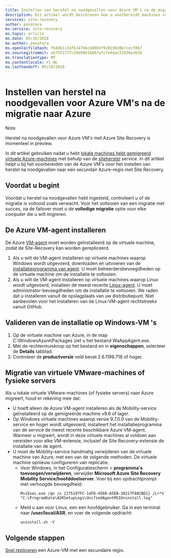 ```yaml
---
title: Instellen van herstel na noodgevallen voor Azure VM's na de migratie naar Azure met Azure Site Recovery | Microsoft Docs
description: Dit artikel wordt beschreven hoe u voorbereidt machines voor het instellen van herstel na noodgevallen tussen Azure-regio's na de migratie naar Azure met Azure Site Recovery.
services: site-recovery
author: ponatara
ms.service: site-recovery
ms.topic: article
ms.date: 05/16/2018
ms.author: ponatara
ms.openlocfilehash: f64d61134f61476bcdd803f92019830b7cecf867
ms.sourcegitcommit: eb75f177fc59d90b1b667afcfe64ac51936e2638
ms.translationtype: MT
ms.contentlocale: nl-NL
ms.lasthandoff: 05/16/2018
---
```

# <a name="set-up-disaster-recovery-for-azure-vms-after-migration-to-azure"></a>Instellen van herstel na noodgevallen voor Azure VM's na de migratie naar Azure 

>[!NOTE]
> Herstel na noodgevallen voor Azure VM's met Azure Site Recovery is momenteel in preview.

In dit artikel gebruiken nadat u hebt [lokale machines hebt gemigreerd virtuele Azure-machines](tutorial-migrate-on-premises-to-azure.md) met behulp van de [siteherstel](site-recovery-overview.md) service. In dit artikel helpt u bij het voorbereiden van de Azure VM's voor het instellen van herstel na noodgevallen naar een secundair Azure-regio met Site Recovery.



## <a name="before-you-start"></a>Voordat u begint

Voordat u herstel na noodgevallen hebt ingesteld, controleert u of de migratie is voltooid zoals verwacht. Voor het voltooien van een migratie met succes, na de failover moet u de **volledige migratie** optie voor elke computer die u wilt migreren. 



## <a name="install-the-azure-vm-agent"></a>De Azure VM-agent installeren

De Azure [VM-agent](../virtual-machines/extensions/agent-windows.md) moet worden geïnstalleerd op de virtuele machine, zodat de Site-Recovery kan worden gerepliceerd.


1. Als u wilt de VM-agent installeren op virtuele machines waarop Windows wordt uitgevoerd, downloaden en uitvoeren van de [installatieprogramma van agent](http://go.microsoft.com/fwlink/?LinkID=394789&clcid=0x409). U moet beheerdersbevoegdheden op de virtuele machine om de installatie te voltooien.
2. Als u wilt de VM-agent installeren op virtuele machines waarop Linux wordt uitgevoerd, installeer de meest recente [Linux-agent](../virtual-machines/extensions/agent-linux.md). U moet administrator-bevoegdheden om de installatie te voltooien. We raden dat u installeren vanuit de opslagplaats van uw distributiepunt. Niet aanbevolen voor het installeren van de Linux-VM-agent rechtstreeks vanuit GitHub. 


## <a name="validate-the-installation-on-windows-vms"></a>Valideren van de installatie op Windows-VM 's

1. Op de virtuele machine van Azure, in de map C:\WindowsAzure\Packages ziet u het bestand WaAppAgent.exe.
2. Met de rechtermuisknop op het bestand en in **eigenschappen**, selecteer de **Details** tabblad.
3. Controleer de **productversie** veld bevat 2.6.1198.718 of hoger.



## <a name="migration-from-vmware-vms-or-physical-servers"></a>Migratie van virtuele VMware-machines of fysieke servers

Als u lokale virtuele VMware-machines (of fysieke servers) naar Azure migreert, houd er rekening mee dat:

- U hoeft alleen de Azure VM-agent installeren als de Mobility-service geïnstalleerd op de gemigreerde machine v9.6 of lager.
- Op Windows virtuele machines waarop versie 9.7.0.0 van de Mobility-service en hoger wordt uitgevoerd, installeert het installatieprogramma van de service de meest recente beschikbare Azure VM-agent. Wanneer u migreert, wordt in deze virtuele machines al voldoen aan vereisten voor elke VM-extensie, inclusief de Site Recovery-extensie de installatie van de agent.
- U moet de Mobility-service handmatig verwijderen van de virtuele machine van Azure, met een van de volgende methoden. De virtuele machine opnieuw configureren van replicatie.
    - Voor Windows, in het Configuratiescherm > **programma's toevoegen/verwijderen**, verwijder **Microsoft Azure Site Recovery Mobility Service/hoofddoelserver**. Voer bij een opdrachtprompt met verhoogde bevoegdheid:
        ```
        MsiExec.exe /qn /x {275197FC-14FD-4560-A5EB-38217F80CBD1} /L+*V "C:\ProgramData\ASRSetupLogs\UnifiedAgentMSIUninstall.log"
        ```
    - Meld u aan voor Linux, een een hoofdgebruiker. Ga in een terminal naar **/user/local/ASR**, en voer de volgende opdracht:
        ```
        uninstall.sh -Y
        ```


## <a name="next-steps"></a>Volgende stappen

[Snel repliceren](azure-to-azure-quickstart.md) een Azure-VM met een secundaire regio.
